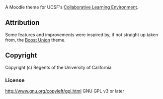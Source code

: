 A Moodle theme for UCSF's [Collaborative Learning Environment](https://courses.ucsf.edu/).

## Attribution

Some features and improvements were inspired by, if not straight up taken from, the [Boost Union](https://github.com/moodle-an-hochschulen/moodle-theme_boost_union) theme.

## Copyright

Copyright (c) Regents of the University of California


### License

http://www.gnu.org/copyleft/gpl.html GNU GPL v3 or later
